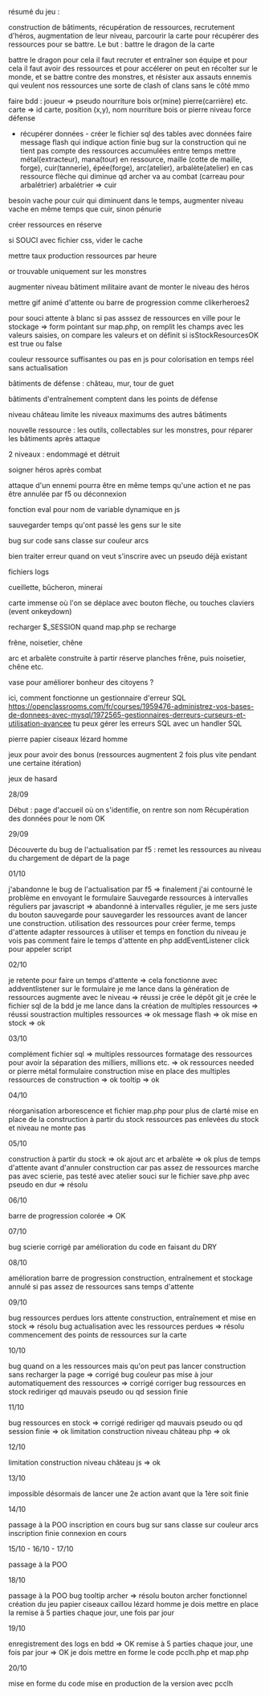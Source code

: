 résumé du jeu :

construction de bâtiments, récupération de ressources, recrutement d'héros, augmentation de leur niveau, parcourir la carte pour récupérer des ressources pour se battre. Le but : battre le dragon de la carte

battre le dragon
pour cela il faut recruter et entraîner son équipe
et pour cela il faut avoir des ressources et pour accélerer on peut en récolter sur le monde, et se battre contre des monstres, et résister aux assauts ennemis qui veulent nos ressources
une sorte de clash of clans sans le côté mmo

faire bdd : joueur => pseudo nourriture bois or(mine) pierre(carrière) etc.
            carte => id carte, position (x,y), nom nourriture bois or pierre niveau force défense
- récupérer données -
créer le fichier sql des tables avec données
faire message flash qui indique action finie
bug sur la construction qui ne tient pas compte des ressources accumulées entre temps
mettre métal(extracteur), mana(tour) en ressource, maille (cotte de maille, forge), cuir(tannerie), épée(forge), arc(atelier), arbalète(atelier)
en cas ressource flèche qui diminue qd archer va au combat (carreau pour arbalétrier)
arbalétrier => cuir

besoin vache pour cuir qui diminuent dans le temps, augmenter niveau vache en même temps que cuir, sinon pénurie

créer ressources en réserve

si SOUCI avec fichier css, vider le cache

mettre taux production ressources par heure

or trouvable uniquement sur les monstres

augmenter niveau bâtiment militaire avant de monter le niveau des héros

mettre gif animé d'attente ou barre de progression comme clikerheroes2

pour souci attente à blanc si pas asssez de ressources en ville pour le stockage => form pointant sur map.php, on remplit les champs avec les valeurs saisies, on compare les valeurs et on définit si isStockResourcesOK est true ou false

couleur ressource suffisantes ou pas en js pour colorisation en temps réel sans actualisation

bâtiments de défense : château, mur, tour de guet

bâtiments d'entraînement comptent dans les points de défense

niveau château limite les niveaux maximums des autres bâtiments

nouvelle ressource : les outils, collectables sur les monstres, pour réparer les bâtiments après attaque

2 niveaux : endommagé et détruit

soigner héros après combat

attaque d'un ennemi pourra être en même temps qu'une action et ne pas être annulée par f5 ou déconnexion

fonction eval pour nom de variable dynamique en js

sauvegarder temps qu'ont passé les gens sur le site

bug sur code sans classe sur couleur arcs

bien traiter erreur quand on veut s'inscrire avec un pseudo déjà existant

fichiers logs

cueillette, bûcheron, minerai

carte immense où l'on se déplace avec bouton flèche, ou touches claviers (event onkeydown)

recharger $_SESSION quand map.php se recharge

frêne, noisetier, chêne

arc et arbalète construite à partir réserve planches frêne, puis noisetier, chêne etc.

vase pour améliorer bonheur des citoyens ?

ici, comment fonctionne un gestionnaire d'erreur SQL
https://openclassrooms.com/fr/courses/1959476-administrez-vos-bases-de-donnees-avec-mysql/1972565-gestionnaires-derreurs-curseurs-et-utilisation-avancee
tu peux gérer les erreurs SQL avec un handler SQL

pierre papier ciseaux lézard homme

jeux pour avoir des bonus (ressources augmentent 2 fois plus vite pendant une certaine itération)

jeux de hasard

28/09

Début : page d'accueil où on s'identifie, on rentre son nom
Récupération des données pour le nom OK

29/09

Découverte du bug de l'actualisation par f5 : remet les ressources au niveau du chargement de départ de la page

01/10

j'abandonne le bug de l'actualisation par f5 => finalement j'ai contourné le problème en envoyant le formulaire Sauvegarde ressources à intervalles réguliers par javascript => abandonné à intervalles régulier, je me sers juste du bouton sauvegarde pour sauvegarder les ressources avant de lancer une construction.
utilisation des ressources pour créer ferme, temps d'attente
adapter ressources à utiliser et temps en fonction du niveau
je vois pas comment faire le temps d'attente en php
addEventListener click pour appeler script

02/10

je retente pour faire un temps d'attente => cela fonctionne avec addventlistener sur le formulaire
je me lance dans la génération de ressources augmente avec le niveau => réussi
je crée le dépôt git
je crée le fichier sql de la bdd
je me lance dans la création de multiples ressources => réussi
soustraction multiples ressources => ok
message flash => ok
mise en stock => ok

03/10

complément fichier sql => multiples ressources
formatage des ressources pour avoir la séparation des milliers, millions etc. => ok
ressources needed or pierre métal formulaire construction
mise en place des multiples ressources de construction => ok
tooltip => ok

04/10

réorganisation arborescence et fichier map.php pour plus de clarté
mise en place de la construction à partir du stock
ressources pas enlevées du stock et niveau ne monte pas

05/10

construction à partir du stock => ok
ajout arc et arbalète => ok
plus de temps d'attente avant d'annuler construction car pas assez de ressources
marche pas avec scierie, pas testé avec atelier
souci sur le fichier save.php avec pseudo en dur => résolu

06/10

barre de progression colorée => OK

07/10

bug scierie corrigé par amélioration du code en faisant du DRY

08/10

amélioration barre de progression
construction, entraînement et stockage annulé si pas assez de ressources sans temps d'attente

09/10

bug ressources perdues lors attente construction, entraînement et mise en stock => résolu
bug actualisation avec les ressources perdues => résolu
commencement des points de ressources sur la carte

10/10

bug quand on a les ressources mais qu'on peut pas lancer construction sans recharger la page => corrigé
bug couleur pas mise à jour automatiquement des ressources => corrigé
corriger bug ressources en stock
rediriger qd mauvais pseudo ou qd session finie

11/10

bug ressources en stock => corrigé
rediriger qd mauvais pseudo ou qd session finie => ok
limitation construction niveau château php => ok

12/10

limitation construction niveau château js => ok

13/10

impossible désormais de lancer une 2e action avant que la 1ère soit finie


14/10

passage à la POO
inscription en cours
bug sur sans classe sur couleur arcs
inscription finie
connexion en cours

15/10 - 16/10 - 17/10

passage à la POO

18/10

passage à la POO
bug tooltip archer => résolu
bouton archer fonctionnel
création du jeu papier ciseaux caillou lézard homme
je dois mettre en place la remise à 5 parties chaque jour, une fois par jour

19/10

enregistrement des logs en bdd => OK
remise à 5 parties chaque jour, une fois par jour => OK
je dois mettre en forme le code pcclh.php et map.php

20/10

mise en forme du code
mise en production de la version avec pcclh